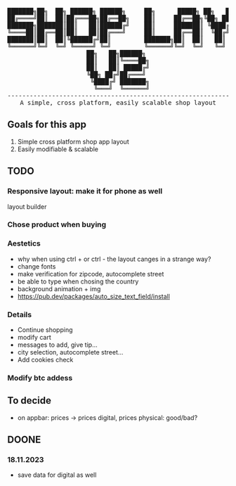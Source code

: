 <div align = "center">
<pre>
███████╗██╗  ██╗ ██████╗ ██████╗     ██╗      █████╗ ██╗   ██╗ ██████╗ ██╗   ██╗████████╗
██╔════╝██║  ██║██╔═══██╗██╔══██╗    ██║     ██╔══██╗╚██╗ ██╔╝██╔═══██╗██║   ██║╚══██╔══╝
███████╗███████║██║   ██║██████╔╝    ██║     ███████║ ╚████╔╝ ██║   ██║██║   ██║   ██║   
╚════██║██╔══██║██║   ██║██╔═══╝     ██║     ██╔══██║  ╚██╔╝  ██║   ██║██║   ██║   ██║   
███████║██║  ██║╚██████╔╝██║         ███████╗██║  ██║   ██║   ╚██████╔╝╚██████╔╝   ██║   
╚══════╝╚═╝  ╚═╝ ╚═════╝ ╚═╝         ╚══════╝╚═╝  ╚═╝   ╚═╝    ╚═════╝  ╚═════╝    ╚═╝   
██╗   ██╗██████╗ 
██║   ██║╚════██╗
██║   ██║ █████╔╝
╚██╗ ██╔╝██╔═══╝ 
 ╚████╔╝ ███████╗
  ╚═══╝  ╚══════╝
-----------------------------------------------------------------------------------------
A simple, cross platform, easily scalable shop layout
</pre>
</div>

## Goals for this app
1. Simple cross platform shop app layout
2. Easily modifiable & scalable

## TODO
### Responsive layout: make it for phone as well
  layout builder
  
### Chose product when buying
### Aestetics
- why when using ctrl + or ctrl - the layout canges in a strange way?
- change fonts
- make verification for zipcode, autocomplete street
- be able to type when chosing the country
- background animation + img
- https://pub.dev/packages/auto_size_text_field/install
### Details
- Continue shopping
- modify cart
- messages to add, give tip...
- city selection, autocomplete street...
- Add cookies check
### Modify btc addess

## To decide
- on appbar: prices -> prices digital, prices physical: good/bad?

## DOONE
### 18.11.2023
- save data for digital as well